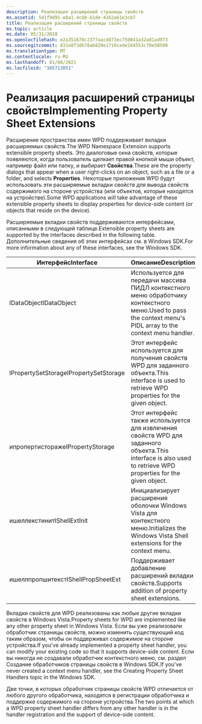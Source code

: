 ```yaml
---
description: Реализация расширений страницы свойств
ms.assetid: 5d1f9d91-e8a1-4cbb-b1de-4262a61e3cb7
title: Реализация расширений страницы свойств
ms.topic: article
ms.date: 05/31/2018
ms.openlocfilehash: e2a351678c2377aacdd73ec750841a32a81ad973
ms.sourcegitcommit: 831e8f3db78ab820e1710cede244553c70e50500
ms.translationtype: MT
ms.contentlocale: ru-RU
ms.lasthandoff: 01/08/2021
ms.locfileid: "105713051"
---
```

# <a name="implementing-property-sheet-extensions"></a><span data-ttu-id="90bf8-103">Реализация расширений страницы свойств</span><span class="sxs-lookup"><span data-stu-id="90bf8-103">Implementing Property Sheet Extensions</span></span>

<span data-ttu-id="90bf8-104">Расширение пространства имен WPD поддерживает вкладки расширяемых свойств.</span><span class="sxs-lookup"><span data-stu-id="90bf8-104">The WPD Namespace Extension supports extensible property sheets.</span></span> <span data-ttu-id="90bf8-105">Это диалоговые окна свойств, которые появляются, когда пользователь щелкает правой кнопкой мыши объект, например файл или папку, и выбирает **Свойства**.</span><span class="sxs-lookup"><span data-stu-id="90bf8-105">These are the property dialogs that appear when a user right-clicks on an object, such as a file or a folder, and selects **Properties**.</span></span> <span data-ttu-id="90bf8-106">Некоторые приложения WPD будут использовать эти расширяемые вкладки свойств для вывода свойств содержимого на стороне устройства (или объектов, которые находятся на устройстве).</span><span class="sxs-lookup"><span data-stu-id="90bf8-106">Some WPD applications will take advantage of these extensible property sheets to display properties for device-side content (or objects that reside on the device).</span></span>

<span data-ttu-id="90bf8-107">Расширяемые вкладки свойств поддерживаются интерфейсами, описанными в следующей таблице.</span><span class="sxs-lookup"><span data-stu-id="90bf8-107">Extensible property sheets are supported by the interfaces described in the following table.</span></span> <span data-ttu-id="90bf8-108">Дополнительные сведения об этих интерфейсах см. в Windows SDK.</span><span class="sxs-lookup"><span data-stu-id="90bf8-108">For more information about any of these interfaces, see the Windows SDK.</span></span>



| <span data-ttu-id="90bf8-109">Интерфейс</span><span class="sxs-lookup"><span data-stu-id="90bf8-109">Interface</span></span>           | <span data-ttu-id="90bf8-110">Описание</span><span class="sxs-lookup"><span data-stu-id="90bf8-110">Description</span></span>                                                                  |
|---------------------|------------------------------------------------------------------------------|
| <span data-ttu-id="90bf8-111">IDataObject</span><span class="sxs-lookup"><span data-stu-id="90bf8-111">IDataObject</span></span>         | <span data-ttu-id="90bf8-112">Используется для передачи массива ПИДЛ контекстного меню обработчику контекстного меню.</span><span class="sxs-lookup"><span data-stu-id="90bf8-112">Used to pass the context menu's PIDL array to the context menu handler.</span></span>      |
| <span data-ttu-id="90bf8-113">IPropertySetStorage</span><span class="sxs-lookup"><span data-stu-id="90bf8-113">IPropertySetStorage</span></span> | <span data-ttu-id="90bf8-114">Этот интерфейс используется для получения свойств WPD для заданного объекта.</span><span class="sxs-lookup"><span data-stu-id="90bf8-114">This interface is used to retrieve WPD properties for the given object.</span></span>      |
| <span data-ttu-id="90bf8-115">ипропертистораже</span><span class="sxs-lookup"><span data-stu-id="90bf8-115">IPropertyStorage</span></span>    | <span data-ttu-id="90bf8-116">Этот интерфейс также используется для извлечения свойств WPD для заданного объекта.</span><span class="sxs-lookup"><span data-stu-id="90bf8-116">This interface is also used to retrieve WPD properties for the given object.</span></span> |
| <span data-ttu-id="90bf8-117">ишеллекстинит</span><span class="sxs-lookup"><span data-stu-id="90bf8-117">IShellExtInit</span></span>       | <span data-ttu-id="90bf8-118">Инициализирует расширения оболочки Windows Vista для контекстного меню.</span><span class="sxs-lookup"><span data-stu-id="90bf8-118">Initializes the Windows Vista Shell extensions for the context menu.</span></span>         |
| <span data-ttu-id="90bf8-119">ишеллпропшитекст</span><span class="sxs-lookup"><span data-stu-id="90bf8-119">IShellPropSheetExt</span></span>  | <span data-ttu-id="90bf8-120">Поддерживает добавление расширений вкладки свойств.</span><span class="sxs-lookup"><span data-stu-id="90bf8-120">Supports addition of property sheet extensions.</span></span>                              |



 

<span data-ttu-id="90bf8-121">Вкладки свойств для WPD реализованы как любые другие вкладки свойств в Windows Vista.</span><span class="sxs-lookup"><span data-stu-id="90bf8-121">Property sheets for WPD are implemented like any other property sheet in Windows Vista.</span></span> <span data-ttu-id="90bf8-122">Если вы уже реализовали обработчик страницы свойств, можно изменить существующий код таким образом, чтобы он поддерживал содержимое на стороне устройства.</span><span class="sxs-lookup"><span data-stu-id="90bf8-122">If you've already implemented a property sheet handler, you can modify your existing code so that it supports device-side content.</span></span> <span data-ttu-id="90bf8-123">Если вы никогда не создавали обработчик контекстного меню, см. раздел Создание обработчиков страницы свойств в Windows SDK.</span><span class="sxs-lookup"><span data-stu-id="90bf8-123">If you've never created a context menu handler, see the Creating Property Sheet Handlers topic in the Windows SDK.</span></span>

<span data-ttu-id="90bf8-124">Две точки, в которых обработчик страницы свойств WPD отличается от любого другого обработчика, находятся в регистрации обработчика и поддержке содержимого на стороне устройства.</span><span class="sxs-lookup"><span data-stu-id="90bf8-124">The two points at which a WPD property sheet handler differs from any other handler is in the handler registration and the support of device-side content.</span></span>

 

 



